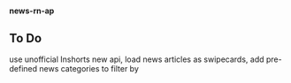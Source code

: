 #### news-rn-ap

## To Do
use unofficial Inshorts new api, 
load news articles as swipecards, 
add pre-defined news categories to filter by
